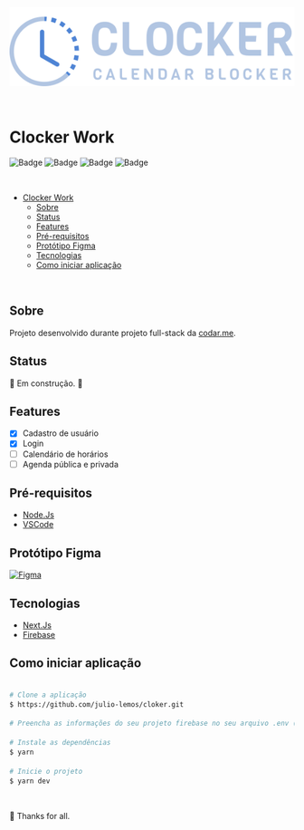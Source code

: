 <img src=".github/logo_dark.svg" />

&nbsp;
# Clocker Work
![Badge](https://img.shields.io/badge/next.js-000000?style=for-the-badge&logo=nextdotjs&logoColor=white) ![Badge](https://img.shields.io/badge/firebase-ffca28?style=for-the-badge&logo=firebase&logoColor=black) ![Badge](https://img.shields.io/badge/Chakra--UI-319795?style=for-the-badge&logo=chakra-ui&logoColor=white) ![Badge](https://img.shields.io/badge/Yarn-2C8EBB?style=for-the-badge&logo=yarn&logoColor=white)

&nbsp;
- [Clocker Work](#clocker-work)
  - [Sobre](#sobre)
  - [Status](#status)
  - [Features](#features)
  - [Pré-requisitos](#pré-requisitos)
  - [Protótipo Figma](#protótipo-figma)
  - [Tecnologias](#tecnologias)
  - [Como iniciar aplicação](#como-iniciar-aplicação)

&nbsp;
## Sobre
Projeto desenvolvido durante projeto full-stack da [codar.me](https://codar.me/).

## Status
🚧 Em construção. 🚧

## Features
- [x] Cadastro de usuário
- [x] Login
- [ ] Calendário de horários
- [ ] Agenda pública e privada

## Pré-requisitos
- [Node.Js](https://nodejs.org/en/)
- [VSCode](https://code.visualstudio.com/)

## Protótipo Figma
<a href="https://www.figma.com/file/OlPhiP13rGlapw5OOuQDOV/Clocker?node-id=6%3A177"><img src="https://img.shields.io/badge/Figma-F24E1E?style=for-the-badge&logo=figma&logoColor=white" alt="Figma"></a> &nbsp; &nbsp;

## Tecnologias
- [Next.Js](https://nextjs.org/)
- [Firebase](https://firebase.google.com/?hl=pt)

## Como iniciar aplicação
```bash

# Clone a aplicação
$ https://github.com/julio-lemos/cloker.git

# Preencha as informações do seu projeto firebase no seu arquivo .env (.env.example no projeto)

# Instale as dependências
$ yarn

# Inicie o projeto
$ yarn dev

```

&nbsp;

🎇 Thanks for all.